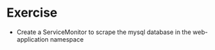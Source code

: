 # Exercise

* Create a ServiceMonitor to scrape the mysql database in the web-application namespace
